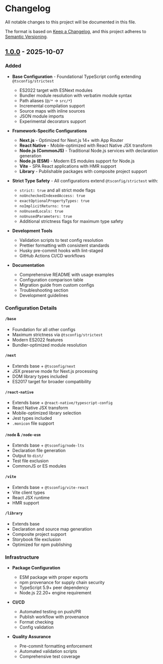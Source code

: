 # Changelog

All notable changes to this project will be documented in this file.

The format is based on [Keep a Changelog](https://keepachangelog.com/en/1.0.0/),
and this project adheres to [Semantic Versioning](https://semver.org/spec/v2.0.0.html).

## [1.0.0] - 2025-10-07

### Added

- **Base Configuration** - Foundational TypeScript config extending `@tsconfig/strictest`
  - ES2022 target with ESNext modules
  - Bundler module resolution with verbatim module syntax
  - Path aliases (`@/*` → `src/*`)
  - Incremental compilation support
  - Source maps with inline sources
  - JSON module imports
  - Experimental decorators support

- **Framework-Specific Configurations**
  - **Next.js** - Optimized for Next.js 14+ with App Router
  - **React Native** - Mobile-optimized with React Native JSX transform
  - **Node.js (CommonJS)** - Traditional Node.js services with declaration generation
  - **Node.js (ESM)** - Modern ES modules support for Node.js
  - **Vite** - SPA React applications with HMR support
  - **Library** - Publishable packages with composite project support

- **Strict Type Safety** - All configurations extend `@tsconfig/strictest` with:
  - `strict: true` and all strict mode flags
  - `noUncheckedIndexedAccess: true`
  - `exactOptionalPropertyTypes: true`
  - `noImplicitReturns: true`
  - `noUnusedLocals: true`
  - `noUnusedParameters: true`
  - Additional strictness flags for maximum type safety

- **Development Tools**
  - Validation scripts to test config resolution
  - Prettier formatting with consistent standards
  - Husky pre-commit hooks with lint-staged
  - GitHub Actions CI/CD workflows

- **Documentation**
  - Comprehensive README with usage examples
  - Configuration comparison table
  - Migration guide from custom configs
  - Troubleshooting section
  - Development guidelines

### Configuration Details

#### `/base`

- Foundation for all other configs
- Maximum strictness via `@tsconfig/strictest`
- Modern ES2022 features
- Bundler-optimized module resolution

#### `/next`

- Extends base + `@tsconfig/next`
- JSX preserve mode for Next.js processing
- DOM library types included
- ES2017 target for broader compatibility

#### `/react-native`

- Extends base + `@react-native/typescript-config`
- React Native JSX transform
- Mobile-optimized library selection
- Jest types included
- `.monicon` file support

#### `/node` & `/node-esm`

- Extends base + `@tsconfig/node-lts`
- Declaration file generation
- Output to `dist/`
- Test file exclusion
- CommonJS or ES modules

#### `/vite`

- Extends base + `@tsconfig/vite-react`
- Vite client types
- React JSX runtime
- HMR support

#### `/library`

- Extends base
- Declaration and source map generation
- Composite project support
- Storybook file exclusion
- Optimized for npm publishing

### Infrastructure

- **Package Configuration**
  - ESM package with proper exports
  - npm provenance for supply chain security
  - TypeScript 5.9+ peer dependency
  - Node.js 22.20+ engine requirement

- **CI/CD**
  - Automated testing on push/PR
  - Publish workflow with provenance
  - Format checking
  - Config validation

- **Quality Assurance**
  - Pre-commit formatting enforcement
  - Automated validation scripts
  - Comprehensive test coverage

[1.0.0]: https://github.com/fundingpips/typescript-config/releases/tag/v1.0.0
